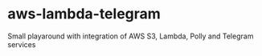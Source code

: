 # aws-lambda-telegram
Small playaround with integration of AWS S3, Lambda, Polly and Telegram services
